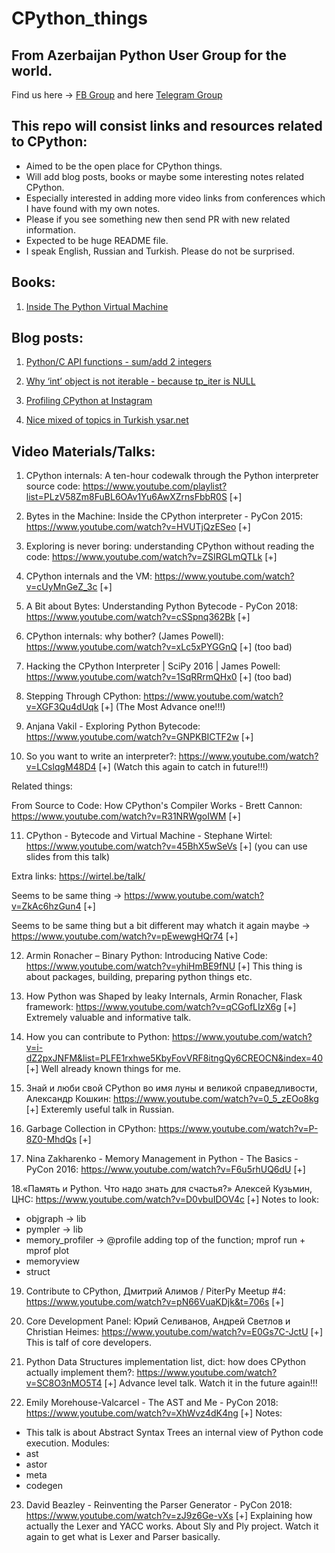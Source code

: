 # CPython_things
## From Azerbaijan Python User Group for the world.
Find us here -> [FB Group](https://www.facebook.com/groups/python.az/) and here [Telegram Group](https://t.me/azepug)

## This repo will consist links and resources related to CPython:
* Aimed to be the open place for CPython things.
* Will add blog posts, books or maybe some interesting notes related CPython.
* Especially interested in adding more video links from conferences which I have found with my own notes.
* Please if you see something new then send PR with new related information.
* Expected to be huge README file.
* I speak English, Russian and Turkish. Please do not be surprised.

## Books:
1. [Inside The Python Virtual Machine](https://leanpub.com/insidethepythonvirtualmachine)

## Blog posts:
1. [Python/C API functions - sum/add 2 integers](https://pytricks.quora.com/Python-C-API-functions-sum-add-2-integers)

2. [Why ‘int’ object is not iterable - because tp_iter is NULL](https://pytricks.quora.com/Why-int-object-is-not-iterable-because-tp_iter-is-NULL)

3. [Profiling CPython at Instagram](https://instagram-engineering.com/profiling-cpython-at-instagram-89d4cbeeb898)

4. [Nice mixed of topics in Turkish ysar.net](http://ysar.net/)

## Video Materials/Talks:

1. CPython internals: A ten-hour codewalk through the Python interpreter source code: https://www.youtube.com/playlist?list=PLzV58Zm8FuBL6OAv1Yu6AwXZrnsFbbR0S [+]

2. Bytes in the Machine: Inside the CPython interpreter - PyCon 2015: https://www.youtube.com/watch?v=HVUTjQzESeo [+]

3. Exploring is never boring: understanding CPython without reading the code: https://www.youtube.com/watch?v=ZSIRGLmQTLk [+]

4. CPython internals and the VM: https://www.youtube.com/watch?v=cUyMnGeZ_3c [+]

5. A Bit about Bytes: Understanding Python Bytecode - PyCon 2018: https://www.youtube.com/watch?v=cSSpnq362Bk [+]

6. CPython internals: why bother? (James Powell): https://www.youtube.com/watch?v=xLc5xPYGGnQ [+] (too bad)

7. Hacking the CPython Interpreter | SciPy 2016 | James Powell: https://www.youtube.com/watch?v=1SqRRrmQHx0 [+] (too bad)

8. Stepping Through CPython: https://www.youtube.com/watch?v=XGF3Qu4dUqk [+] (The Most Advance one!!!)

9. Anjana Vakil - Exploring Python Bytecode: https://www.youtube.com/watch?v=GNPKBICTF2w [+]

10. So you want to write an interpreter?: https://www.youtube.com/watch?v=LCslqgM48D4 [+] (Watch this again to catch in future!!!)

Related things:

From Source to Code: How CPython's Compiler Works - Brett Cannon: https://www.youtube.com/watch?v=R31NRWgoIWM [+]

11. CPython - Bytecode and Virtual Machine - Stephane Wirtel: https://www.youtube.com/watch?v=45BhX5wSeVs [+] (you can use slides from this talk)

Extra links: https://wirtel.be/talk/

Seems to be same thing -> https://www.youtube.com/watch?v=ZkAc6hzGun4 [+]

Seems to be same thing but a bit different may whatch it again maybe -> https://www.youtube.com/watch?v=pEwewgHQr74 [+]

12. Armin Ronacher – Binary Python: Introducing Native Code: https://www.youtube.com/watch?v=yhiHmBE9fNU [+]
This thing is about packages, building, preparing python things etc.

13. How Python was Shaped by leaky Internals, Armin Ronacher, Flask framework: https://www.youtube.com/watch?v=qCGofLIzX6g [+]
Extremely valuable and informative talk. 

14. How you can contribute to Python: https://www.youtube.com/watch?v=i-dZ2pxJNFM&list=PLFE1rxhwe5KbyFovVRF8itngQy6CREOCN&index=40 [+]
Well already known things for me.

15. Знай и люби свой CPython во имя луны и великой справедливости, Александр Кошкин: https://www.youtube.com/watch?v=0_5_zEOo8kg [+]
Exteremly useful talk in Russian.

16. Garbage Collection in CPython: https://www.youtube.com/watch?v=P-8Z0-MhdQs [+]

17. Nina Zakharenko - Memory Management in Python - The Basics - PyCon 2016:  https://www.youtube.com/watch?v=F6u5rhUQ6dU [+]

18.«Память и Python. Что надо знать для счастья?» Алексей Кузьмин, ЦНС:  https://www.youtube.com/watch?v=D0vbuIDOV4c [+]
Notes to look:
* objgraph -> lib
* pympler -> lib
* memory_profiler -> @profile adding top of the function; mprof run + mprof plot
* memoryview
* struct

19. Contribute to CPython, Дмитрий Алимов / PiterPy Meetup #4: https://www.youtube.com/watch?v=pN66VuaKDjk&t=706s [+]

20. Core Development Panel: Юрий Селиванов, Андрей Светлов и Christian Heimes: https://www.youtube.com/watch?v=E0Gs7C-JctU [+]
This is talf of core developers.

21. Python Data Structures implementation list, dict: how does CPython actually implement them?: https://www.youtube.com/watch?v=SC8O3nMO5T4 [+]
Advance level talk. Watch it in the future again!!!

22. Emily Morehouse-Valcarcel - The AST and Me - PyCon 2018: https://www.youtube.com/watch?v=XhWvz4dK4ng [+]
Notes:
* This talk is about Abstract Syntax Trees an internal view of Python code execution.
Modules:
* ast
* astor
* meta
* codegen

23. David Beazley - Reinventing the Parser Generator - PyCon 2018: https://www.youtube.com/watch?v=zJ9z6Ge-vXs [+]
Explaining how actually the Lexer and YACC works. About Sly and Ply project.
Watch it again to get what is Lexer and Parser basically.
